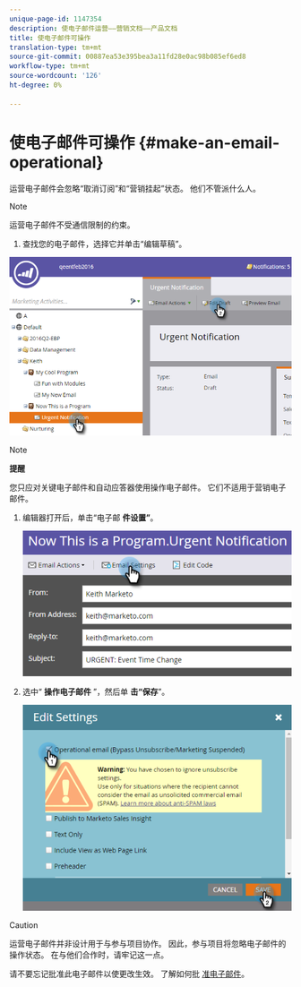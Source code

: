 ```yaml
---
unique-page-id: 1147354
description: 使电子邮件运营——营销文档——产品文档
title: 使电子邮件可操作
translation-type: tm+mt
source-git-commit: 00887ea53e395bea3a11fd28e0ac98b085ef6ed8
workflow-type: tm+mt
source-wordcount: '126'
ht-degree: 0%

---
```



# 使电子邮件可操作 {#make-an-email-operational}

运营电子邮件会忽略“取消订阅”和“营销挂起”状态。 他们不管派什么人。

>[!NOTE]
>
>运营电子邮件不受通信限制的约束。

1. 查找您的电子邮件，选择它并单击“编辑草稿”。

![](assets/one-1.png)

>[!NOTE]
>
>**提醒**
>
>您只应对关键电子邮件和自动应答器使用操作电子邮件。 它们不适用于营销电子邮件。

1. 编辑器打开后，单击“电子邮 **件设置”**。

   ![](assets/two-1.png)

1. 选中“ **操作电子邮件** ”，然后单 **击“保存**”。

   ![](assets/three.png)

>[!CAUTION]
>
>运营电子邮件并非设计用于与参与项目协作。 因此，参与项目将忽略电子邮件的操作状态。 在与他们合作时，请牢记这一点。

请不要忘记批准此电子邮件以使更改生效。 了解如何批 [准电子邮件](../../../../product-docs/email-marketing/general/creating-an-email/approve-an-email.md)。